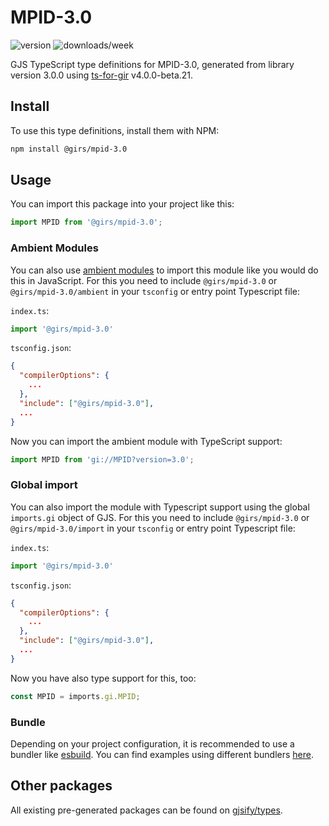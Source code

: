 
# MPID-3.0

![version](https://img.shields.io/npm/v/@girs/mpid-3.0)
![downloads/week](https://img.shields.io/npm/dw/@girs/mpid-3.0)


GJS TypeScript type definitions for MPID-3.0, generated from library version 3.0.0 using [ts-for-gir](https://github.com/gjsify/ts-for-gir) v4.0.0-beta.21.


## Install

To use this type definitions, install them with NPM:
```bash
npm install @girs/mpid-3.0
```

## Usage

You can import this package into your project like this:
```ts
import MPID from '@girs/mpid-3.0';
```

### Ambient Modules

You can also use [ambient modules](https://github.com/gjsify/ts-for-gir/tree/main/packages/cli#ambient-modules) to import this module like you would do this in JavaScript.
For this you need to include `@girs/mpid-3.0` or `@girs/mpid-3.0/ambient` in your `tsconfig` or entry point Typescript file:

`index.ts`:
```ts
import '@girs/mpid-3.0'
```

`tsconfig.json`:
```json
{
  "compilerOptions": {
    ...
  },
  "include": ["@girs/mpid-3.0"],
  ...
}
```

Now you can import the ambient module with TypeScript support: 

```ts
import MPID from 'gi://MPID?version=3.0';
```

### Global import

You can also import the module with Typescript support using the global `imports.gi` object of GJS.
For this you need to include `@girs/mpid-3.0` or `@girs/mpid-3.0/import` in your `tsconfig` or entry point Typescript file:

`index.ts`:
```ts
import '@girs/mpid-3.0'
```

`tsconfig.json`:
```json
{
  "compilerOptions": {
    ...
  },
  "include": ["@girs/mpid-3.0"],
  ...
}
```

Now you have also type support for this, too:

```ts
const MPID = imports.gi.MPID;
```

### Bundle

Depending on your project configuration, it is recommended to use a bundler like [esbuild](https://esbuild.github.io/). You can find examples using different bundlers [here](https://github.com/gjsify/ts-for-gir/tree/main/examples).

## Other packages

All existing pre-generated packages can be found on [gjsify/types](https://github.com/gjsify/types).

